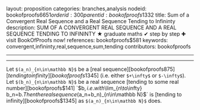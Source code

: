 layout: proposition
categories: branches,analysis
nodeid: bookofproofs$6651
orderid: 300
parentid: bookofproofs$1332
title: Sum of a Convergent Real Sequence and a Real Sequence Tending to Infininty
description: SUM OF A CONVERGENT REAL SEQUENCE AND A REAL SEQUENCE TENDING TO INFININTY &#9733; graduate maths &#10004; step by step &#10010; visit BookOfProofs now!
references: bookofproofs$581
keywords: convergent,infininty,real,sequence,sum,tending
contributors: bookofproofs

---


---

Let `$(a_n)_{n\in\mathbb N}$` be a [real sequence][bookofproofs$875] [tending to infinity][bookofproofs$1345] (i.e. either `$+\infty$` or `$-\infty$`). Let `$(b_n)_{n\in\mathbb N}$` be a real sequence [tending to some real number][bookofproofs$141] `$b$`, i.e. with `$\lim_{n\to\infty} b_n=b.$` Then the real sequence `$(a_n+b_n)_{n\in\mathbb N}$` is [tending to infinity][bookofproofs$1345] as `$(a_n)_{n\in\mathbb N}$` does.
